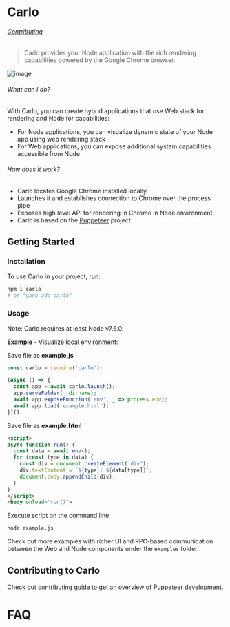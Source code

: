 # Carlo

###### [Contributing](https://github.com/GoogleChromeLabs/carlo/blob/master/CONTRIBUTING.md)

> Carlo provides your Node application with the rich rendering capabilities powered by the Google Chrome browser.

![image](https://user-images.githubusercontent.com/883973/47678948-34a00800-db80-11e8-8275-d376145d2f6a.png)

<!-- [START usecases] -->
###### What can I do?

With Carlo, you can create hybrid applications that use Web stack for rendering and Node for capabilities:
- For Node applications, you can visualize dynamic state of your Node app using web rendering stack
- For Web applications, you can expose additional system capabilities accessible from Node

###### How does it work?

- Carlo locates Google Chrome installed locally
- Launches it and establishes connection to Chrome over the process pipe
- Exposes high level API for rendering in Chrome in Node environment
- Carlo is based on the [Puppeteer](https://github.com/GoogleChrome/puppeteer/) project

<!-- [END usecases] -->

<!-- [START getstarted] -->
## Getting Started

### Installation

To use Carlo in your project, run:

```bash
npm i carlo
# or "yarn add carlo"
```

### Usage

Note: Carlo requires at least Node v7.6.0.

**Example** - Visualize local environment:

Save file as **example.js**

```js
const carlo = require('carlo');

(async () => {
  const app = await carlo.launch();
  app.serveFolder(__dirname);
  await app.exposeFunction('env', _ => process.env);
  await app.load('example.html');
})();
```

Save file as **example.html**

```html
<script>
async function run() {
  const data = await env();
  for (const type in data) {
    const div = document.createElement('div');
    div.textContent = `${type}: ${data[type]}`;
    document.body.appendChild(div);
  }
}
</script>
<body onload="run()">
```


Execute script on the command line

```bash
node example.js
```

Check out more examples with richer UI and RPC-based communication between the Web and Node components under the `examples` folder.

<!-- [END getstarted] -->

## Contributing to Carlo

Check out [contributing guide](https://github.com/GoogleChromeLabs/carlo/blob/master/CONTRIBUTING.md) to get an overview of Puppeteer development.

<!-- [START faq] -->

# FAQ

<!-- [END faq] -->
